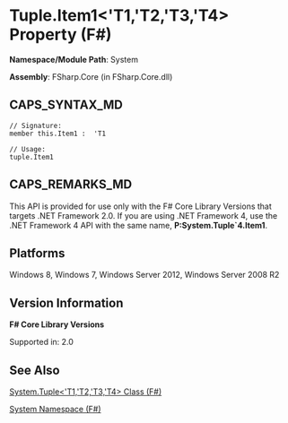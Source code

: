 # Tuple.Item1<'T1,'T2,'T3,'T4> Property (F#)

**Namespace/Module Path**: System

**Assembly**: FSharp.Core (in FSharp.Core.dll)


## CAPS_SYNTAX_MD

```
// Signature:
member this.Item1 :  'T1

// Usage:
tuple.Item1
```

## CAPS_REMARKS_MD
This API is provided for use only with the F# Core Library Versions that targets .NET Framework 2.0. If you are using .NET Framework 4, use the .NET Framework 4 API with the same name, **P:System.Tuple&#96;4.Item1**.


## Platforms
Windows 8, Windows 7, Windows Server 2012, Windows Server 2008 R2


## Version Information
**F# Core Library Versions**

Supported in: 2.0




## See Also
[System.Tuple&#60;'T1,'T2,'T3,'T4&#62; Class &#40;F&#35;&#41;](System.TupleL%27T1%2C%27T2%2C%27T3%2C%27T4R+Class+%28F%23%29.md)

[System Namespace &#40;F&#35;&#41;](System+Namespace+%28F%23%29.md)

